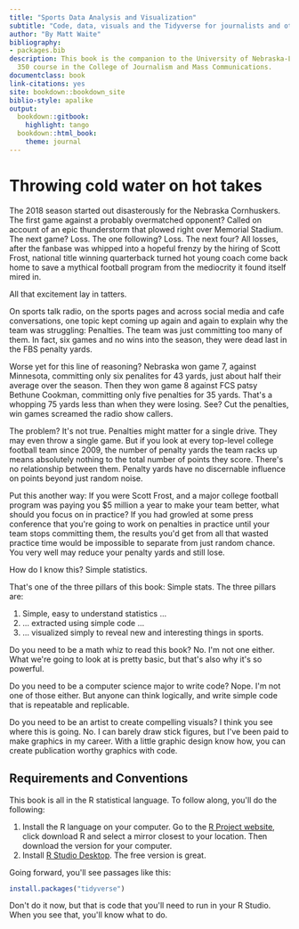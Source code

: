 ```yaml
--- 
title: "Sports Data Analysis and Visualization"
subtitle: "Code, data, visuals and the Tidyverse for journalists and other storytellers"
author: "By Matt Waite"
bibliography:
- packages.bib
description: This book is the companion to the University of Nebraska-Lincoln's SPMC
  350 course in the College of Journalism and Mass Communications.
documentclass: book
link-citations: yes
site: bookdown::bookdown_site
biblio-style: apalike
output:
  bookdown::gitbook:
    highlight: tango
  bookdown::html_book:
    theme: journal
---
```


# Throwing cold water on hot takes

The 2018 season started out disasterously for the Nebraska Cornhuskers. The first game against a probably overmatched opponent? Called on account of an epic thunderstorm that plowed right over Memorial Stadium. The next game? Loss. The one following? Loss. The next four? All losses, after the fanbase was whipped into a hopeful frenzy by the hiring of Scott Frost, national title winning quarterback turned hot young coach come back home to save a mythical football program from the mediocrity it found itself mired in. 

All that excitement lay in tatters.

On sports talk radio, on the sports pages and across social media and cafe conversations, one topic kept coming up again and again to explain why the team was struggling: Penalties. The team was just committing too many of them. In fact, six games and no wins into the season, they were dead last in the FBS penalty yards.

Worse yet for this line of reasoning? Nebraska won game 7, against Minnesota, committing only six penalites for 43 yards, just about half their average over the season. Then they won game 8 against FCS patsy Bethune Cookman, committing only five penalties for 35 yards. That's a whopping 75 yards less than when they were losing. See? Cut the penalties, win games screamed the radio show callers. 

The problem? It's not true. Penalties might matter for a single drive. They may even throw a single game. But if you look at every top-level college football team since 2009, the number of penalty yards the team racks up means absolutely nothing to the total number of points they score. There's no relationship between them. Penalty yards have no discernable influence on points beyond just random noise. 

Put this another way: If you were Scott Frost, and a major college football program was paying you $5 million a year to make your team better, what should you focus on in practice? If you had growled at some press conference that you're going to work on penalties in practice until your team stops committing them, the results you'd get from all that wasted practice time would be impossible to separate from just random chance. You very well may reduce your penalty yards and still lose. 

How do I know this? Simple statistics. 

That's one of the three pillars of this book: Simple stats. The three pillars are:

1. Simple, easy to understand statistics ... 
2. ... extracted using simple code ...
3.  ... visualized simply to reveal new and interesting things in sports. 

Do you need to be a math whiz to read this book? No. I'm not one either. What we're going to look at is pretty basic, but that's also why it's so powerful. 

Do you need to be a computer science major to write code? Nope. I'm not one of those either. But anyone can think logically, and write simple code that is repeatable and replicable. 

Do you need to be an artist to create compelling visuals? I think you see where this is going. No. I can barely draw stick figures, but I've been paid to make graphics in my career. With a little graphic design know how, you can create publication worthy graphics with code. 

## Requirements and Conventions

This book is all in the R statistical language. To follow along, you'll do the following:

1. Install the R language on your computer. Go to the [R Project website](https://www.r-project.org/), click download R and select a mirror closest to your location. Then download the version for your computer. 
2. Install [R Studio Desktop](https://www.rstudio.com/products/rstudio/#Desktop). The free version is great. 

Going forward, you'll see passages like this:



```r
install.packages("tidyverse")
```

Don't do it now, but that is code that you'll need to run in your R Studio. When you see that, you'll know what to do.



